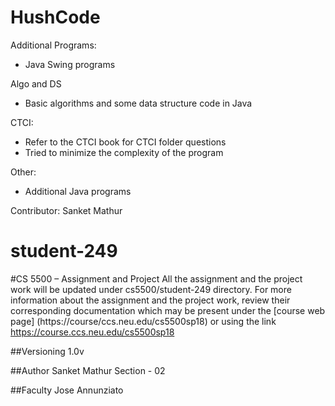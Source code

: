 # HushCode

Additional Programs:
- Java Swing programs

Algo and DS
  - Basic algorithms and some data structure code in Java

CTCI:
  - Refer to the CTCI book for CTCI folder questions
  - Tried to minimize the complexity of the program
  
Other:
  - Additional Java programs

Contributor: Sanket Mathur






# student-249
#CS 5500 – Assignment and Project
All the assignment and the project work will be updated under cs5500/student-249 directory.
For more information about the assignment and the project work, review their corresponding documentation which may be present under the [course web page] (https://course/ccs.neu.edu/cs5500sp18) or using the link https://course.ccs.neu.edu/cs5500sp18

##Versioning
1.0v

##Author
Sanket Mathur
Section - 02

##Faculty
Jose Annunziato



